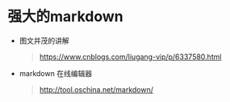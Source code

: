 # 强大的markdown
* 图文并茂的讲解
	> https://www.cnblogs.com/liugang-vip/p/6337580.html
* markdown 在线编辑器
	> http://tool.oschina.net/markdown/